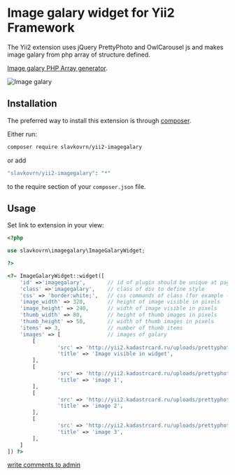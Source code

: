 # Image galary widget for Yii2 Framework

The Yii2 extension uses jQuery PrettyPhoto and OwlCarousel js and makes image galary from php array of structure defined.

[Image galary PHP Array generator](http://yii2.kadastrcard.ru/imagegalary).

![Image galary](http://yii2.kadastrcard.ru/uploads/imagegalary.jpg)

## Installation

The preferred way to install this extension is through [composer](http://getcomposer.org/download/).

Either run:

```bash
composer require slavkovrn/yii2-imagegalary
```

or add

```bash
"slavkovrn/yii2-imagegalary": "*"
```

to the require section of your `composer.json` file.

Usage
-----

Set link to extension in your view:

```php
<?php

use slavkovrn\imagegalary\ImageGalaryWidget;

?>

<?= ImageGalaryWidget::widget([
    'id' =>'imagegalary',       // id of plugin should be unique at page
    'class' =>'imagegalary',    // class of div to define style
    'css' => 'border:white;',   // css commands of class (for example - border-radius:5px;)
    'image_width' => 320,       // height of image visible in pixels
    'image_height' => 240,      // width of image visible in pixels
    'thumb_width' => 80,        // height of thumb images in pixels
    'thumb_height' => 50,       // width of thumb images in pixels
    'items' => 3,               // number of thumb items
    'images' => [               // images of galary
        [
                'src' => 'http://yii2.kadastrcard.ru/uploads/prettyphoto/image1.jpg',
                'title' => 'Image visible in widget',
        ],
        [
                'src' => 'http://yii2.kadastrcard.ru/uploads/prettyphoto/image2.jpg',
                'title' => 'image 1',
        ],
        [
                'src' => 'http://yii2.kadastrcard.ru/uploads/prettyphoto/image3.jpg',
                'title' => 'image 2',
        ],
        [
                'src' => 'http://yii2.kadastrcard.ru/uploads/prettyphoto/image4.jpg',
                'title' => 'image 3',
        ],
    ]
]) ?>
```
<a href="mailto:slavko.chita@gmail.com">write comments to admin</a>
